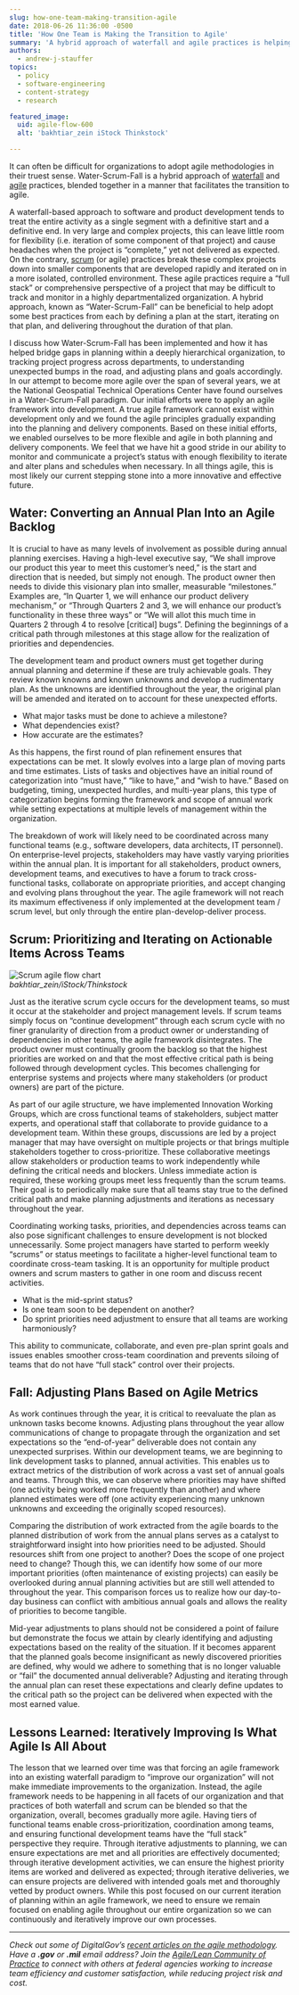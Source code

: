 ```yaml
---
slug: how-one-team-making-transition-agile
date: 2018-06-26 11:36:00 -0500
title: 'How One Team is Making the Transition to Agile'
summary: 'A hybrid approach of waterfall and agile practices is helping the USGS make the transition to agile.'
authors:
  - andrew-j-stauffer
topics:
  - policy
  - software-engineering
  - content-strategy
  - research

featured_image:
  uid: agile-flow-600
  alt: 'bakhtiar_zein iStock Thinkstock'

---
```


It can often be difficult for organizations to adopt agile methodologies in their truest sense. Water-Scrum-Fall is a hybrid approach of [waterfall](https://en.wikipedia.org/wiki/Waterfall_model) and [agile](https://en.wikipedia.org/wiki/Agile_software_development) practices, blended together in a manner that facilitates the transition to agile.

A waterfall-based approach to software and product development tends to treat the entire activity as a single segment with a definitive start and a definitive end. In very large and complex projects, this can leave little room for flexibility (i.e. iteration of some component of that project) and cause headaches when the project is “complete,” yet not delivered as expected. On the contrary, [scrum](https://en.wikipedia.org/wiki/Scrum_(software_development)) (or agile) practices break these complex projects down into smaller components that are developed rapidly and iterated on in a more isolated, controlled environment. These agile practices require a “full stack” or comprehensive perspective of a project that may be difficult to track and monitor in a highly departmentalized organization. A hybrid approach, known as “Water-Scrum-Fall” can be beneficial to help adopt some best practices from each by defining a plan at the start, iterating on that plan, and delivering throughout the duration of that plan.

I discuss how Water-Scrum-Fall has been implemented and how it has helped bridge gaps in planning within a deeply hierarchical organization, to tracking project progress across departments, to understanding unexpected bumps in the road, and adjusting plans and goals accordingly. In our attempt to become more agile over the span of several years, we at the National Geospatial Technical Operations Center have found ourselves in a Water-Scrum-Fall paradigm. Our initial efforts were to apply an agile framework into development. A true agile framework cannot exist within development only and we found the agile principles gradually expanding into the planning and delivery components. Based on these initial efforts, we enabled ourselves to be more flexible and agile in both planning and delivery components. We feel that we have hit a good stride in our ability to monitor and communicate a project’s status with enough flexibility to iterate and alter plans and schedules when necessary. In all things agile, this is most likely our current stepping stone into a more innovative and effective future.

## Water: Converting an Annual Plan Into an Agile Backlog

It is crucial to have as many levels of involvement as possible during annual planning exercises. Having a high-level executive say, “We shall improve our product this year to meet this customer’s need,” is the start and direction that is needed, but simply not enough. The product owner then needs to divide this visionary plan into smaller, measurable “milestones.” Examples are, “In Quarter 1, we will enhance our product delivery mechanism,” or “Through Quarters 2 and 3, we will enhance our product’s functionality in these three ways” or “We will allot this much time in Quarters 2 through 4 to resolve [critical] bugs”. Defining the beginnings of a critical path through milestones at this stage allow for the realization of priorities and dependencies.

The development team and product owners must get together during annual planning and determine if these are truly achievable goals. They review known knowns and known unknowns and develop a rudimentary plan. As the unknowns are identified throughout the year, the original plan will be amended and iterated on to account for these unexpected efforts.

- What major tasks must be done to achieve a milestone?
- What dependencies exist?
- How accurate are the estimates?

As this happens, the first round of plan refinement ensures that expectations can be met. It slowly evolves into a large plan of moving parts and time estimates. Lists of tasks and objectives have an initial round of categorization into “must have,” “like to have,” and “wish to have.” Based on budgeting, timing, unexpected hurdles, and multi-year plans, this type of categorization begins forming the framework and scope of annual work while setting expectations at multiple levels of management within the organization.

The breakdown of work will likely need to be coordinated across many functional teams (e.g., software developers, data architects, IT personnel). On enterprise-level projects, stakeholders may have vastly varying priorities within the annual plan. It is important for all stakeholders, product owners, development teams, and executives to have a forum to track cross-functional tasks, collaborate on appropriate priorities, and accept changing and evolving plans throughout the year. The agile framework will not reach its maximum effectiveness if only implemented at the development team / scrum level, but only through the entire plan-develop-deliver process.

## Scrum: Prioritizing and Iterating on Actionable Items Across Teams

<img src="https://s3.amazonaws.com/digitalgov/_legacy-img/2016/04/600-x-343-Scrum-agile-bakhtiar_zein-iStock-Thinkstock-467005754.jpg" alt="Scrum agile flow chart"><br />_bakhtiar&#95;zein/iStock/Thinkstock_

Just as the iterative scrum cycle occurs for the development teams, so must it occur at the stakeholder and project management levels. If scrum teams simply focus on “continue development” through each scrum cycle with no finer granularity of direction from a product owner or understanding of dependencies in other teams, the agile framework disintegrates. The product owner must continually groom the backlog so that the highest priorities are worked on and that the most effective critical path is being followed through development cycles. This becomes challenging for enterprise systems and projects where many stakeholders (or product owners) are part of the picture.

As part of our agile structure, we have implemented Innovation Working Groups, which are cross functional teams of stakeholders, subject matter experts, and operational staff that collaborate to provide guidance to a development team. Within these groups, discussions are led by a project manager that may have oversight on multiple projects or that brings multiple stakeholders together to cross-prioritize. These collaborative meetings allow stakeholders or production teams to work independently while defining the critical needs and blockers. Unless immediate action is required, these working groups meet less frequently than the scrum teams. Their goal is to periodically make sure that all teams stay true to the defined critical path and make planning adjustments and iterations as necessary throughout the year.

Coordinating working tasks, priorities, and dependencies across teams can also pose significant challenges to ensure development is not blocked unnecessarily. Some project managers have started to perform weekly “scrums” or status meetings to facilitate a higher-level functional team to coordinate cross-team tasking. It is an opportunity for multiple product owners and scrum masters to gather in one room and discuss recent activities.

- What is the mid-sprint status?
- Is one team soon to be dependent on another?
- Do sprint priorities need adjustment to ensure that all teams are working harmoniously?

This ability to communicate, collaborate, and even pre-plan sprint goals and issues enables smoother cross-team coordination and prevents siloing of teams that do not have “full stack” control over their projects.

## Fall: Adjusting Plans Based on Agile Metrics

As work continues through the year, it is critical to reevaluate the plan as unknown tasks become knowns. Adjusting plans throughout the year allow communications of change to propagate through the organization and set expectations so the “end-of-year” deliverable does not contain any unexpected surprises. Within our development teams, we are beginning to link development tasks to planned, annual activities. This enables us to extract metrics of the distribution of work across a vast set of annual goals and teams. Through this, we can observe where priorities may have shifted (one activity being worked more frequently than another) and where planned estimates were off (one activity experiencing many unknown unknowns and exceeding the originally scoped resources).

Comparing the distribution of work extracted from the agile boards to the planned distribution of work from the annual plans serves as a catalyst to straightforward insight into how priorities need to be adjusted. Should resources shift from one project to another? Does the scope of one project need to change? Though this, we can identify how some of our more important priorities (often maintenance of existing projects) can easily be overlooked during annual planning activities but are still well attended to throughout the year. This comparison forces us to realize how our day-to-day business can conflict with ambitious annual goals and allows the reality of priorities to become tangible.

Mid-year adjustments to plans should not be considered a point of failure but demonstrate the focus we attain by clearly identifying and adjusting expectations based on the reality of the situation. If it becomes apparent that the planned goals become insignificant as newly discovered priorities are defined, why would we adhere to something that is no longer valuable or “fail” the documented annual deliverable? Adjusting and iterating through the annual plan can reset these expectations and clearly define updates to the critical path so the project can be delivered when expected with the most earned value.

## Lessons Learned: Iteratively Improving Is What Agile Is All About

The lesson that we learned over time was that forcing an agile framework into an existing waterfall paradigm to “improve our organization” will not make immediate improvements to the organization. Instead, the agile framework needs to be happening in all facets of our organization and that practices of both waterfall and scrum can be blended so that the organization, overall, becomes gradually more agile. Having tiers of functional teams enable cross-prioritization, coordination among teams, and ensuring functional development teams have the “full stack” perspective they require. Through iterative adjustments to planning, we can ensure expectations are met and all priorities are effectively documented; through iterative development activities, we can ensure the highest priority items are worked and delivered as expected; through iterative deliveries, we can ensure projects are delivered with intended goals met and thoroughly vetted by product owners. While this post focused on our current iteration of planning within an agile framework, we need to ensure we remain focused on enabling agile throughout our entire organization so we can continuously and iteratively improve our own processes.


* * *

_Check out some of DigitalGov’s [recent articles on the agile methodology](https://digital.gov/tag/agile/). Have a **.gov** or **.mil** email address? Join the [Agile/Lean Community of Practice](https://digital.gov/communities/) to connect with others at federal agencies working to increase team efficiency and customer satisfaction, while reducing project risk and cost._
